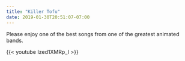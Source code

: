 ```yaml
---
title: "Killer Tofu"
date: 2019-01-30T20:51:07-07:00
---
```


Please enjoy one of the best songs from one of the greatest animated bands.

{{< youtube Ized1XMRp_I >}}
